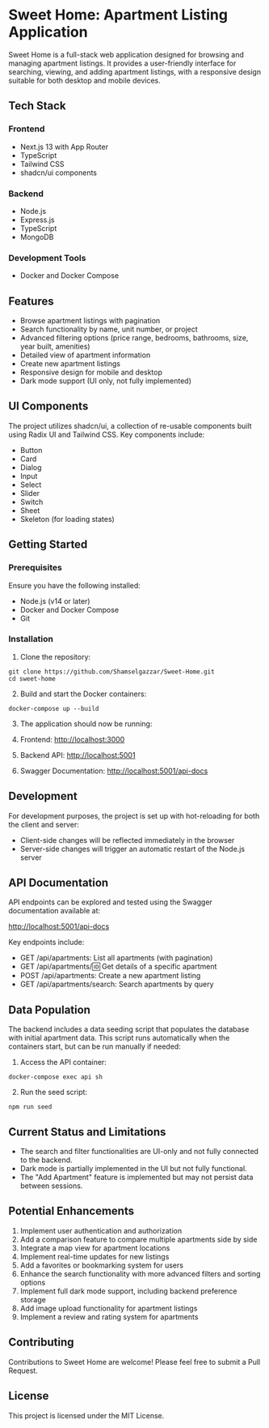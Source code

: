 # Sweet Home: Apartment Listing Application

Sweet Home is a full-stack web application designed for browsing and managing apartment listings. It provides a user-friendly interface for searching, viewing, and adding apartment listings, with a responsive design suitable for both desktop and mobile devices.

## Tech Stack

### Frontend

- Next.js 13 with App Router
- TypeScript
- Tailwind CSS
- shadcn/ui components


### Backend

- Node.js
- Express.js
- TypeScript
- MongoDB


### Development Tools

- Docker and Docker Compose


## Features

- Browse apartment listings with pagination
- Search functionality by name, unit number, or project
- Advanced filtering options (price range, bedrooms, bathrooms, size, year built, amenities)
- Detailed view of apartment information
- Create new apartment listings
- Responsive design for mobile and desktop
- Dark mode support (UI only, not fully implemented)


## UI Components

The project utilizes shadcn/ui, a collection of re-usable components built using Radix UI and Tailwind CSS. Key components include:

- Button
- Card
- Dialog
- Input
- Select
- Slider
- Switch
- Sheet
- Skeleton (for loading states)


## Getting Started

### Prerequisites

Ensure you have the following installed:

- Node.js (v14 or later)
- Docker and Docker Compose
- Git


### Installation

1. Clone the repository:

```plaintext
git clone https://github.com/Shamselgazzar/Sweet-Home.git
cd sweet-home
```


2. Build and start the Docker containers:

```plaintext
docker-compose up --build
```


3. The application should now be running:

1. Frontend: [http://localhost:3000](http://localhost:3000)
2. Backend API: [http://localhost:5001](http://localhost:5001)
3. Swagger Documentation: [http://localhost:5001/api-docs](http://localhost:5001/api-docs)





## Development

For development purposes, the project is set up with hot-reloading for both the client and server:

- Client-side changes will be reflected immediately in the browser
- Server-side changes will trigger an automatic restart of the Node.js server


## API Documentation

API endpoints can be explored and tested using the Swagger documentation available at:

[http://localhost:5001/api-docs](http://localhost:5001/api-docs)

Key endpoints include:

- GET /api/apartments: List all apartments (with pagination)
- GET /api/apartments/:id: Get details of a specific apartment
- POST /api/apartments: Create a new apartment listing
- GET /api/apartments/search: Search apartments by query


## Data Population

The backend includes a data seeding script that populates the database with initial apartment data. This script runs automatically when the containers start, but can be run manually if needed:

1. Access the API container:

```plaintext
docker-compose exec api sh
```


2. Run the seed script:

```plaintext
npm run seed
```




## Current Status and Limitations

- The search and filter functionalities are UI-only and not fully connected to the backend.
- Dark mode is partially implemented in the UI but not fully functional.
- The "Add Apartment" feature is implemented but may not persist data between sessions.


## Potential Enhancements

1. Implement user authentication and authorization
2. Add a comparison feature to compare multiple apartments side by side
3. Integrate a map view for apartment locations
4. Implement real-time updates for new listings
5. Add a favorites or bookmarking system for users
6. Enhance the search functionality with more advanced filters and sorting options
7. Implement full dark mode support, including backend preference storage
8. Add image upload functionality for apartment listings
9. Implement a review and rating system for apartments


## Contributing

Contributions to Sweet Home are welcome! Please feel free to submit a Pull Request.

## License

This project is licensed under the MIT License.